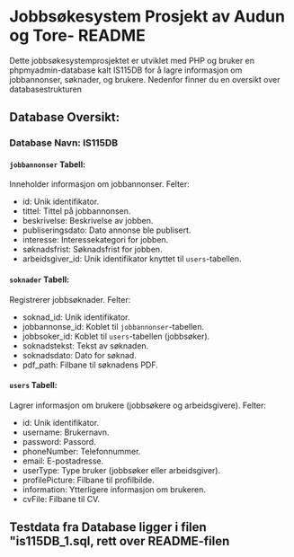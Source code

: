 # Jobbsøkesystem Prosjekt av Audun og Tore- README

Dette jobbsøkesystemprosjektet er utviklet med PHP og bruker en phpmyadmin-database kalt IS115DB for å lagre informasjon om jobbannonser, søknader, og brukere. Nedenfor finner du en oversikt over databasestrukturen

## Database Oversikt:

### Database Navn: IS115DB

#### `jobbannonser` Tabell:

Inneholder informasjon om jobbannonser.
Felter:

- id: Unik identifikator.
- tittel: Tittel på jobbannonsen.
- beskrivelse: Beskrivelse av jobben.
- publiseringsdato: Dato annonse ble publisert.
- interesse: Interessekategori for jobben.
- søknadsfrist: Søknadsfrist for jobben.
- arbeidsgiver_id: Unik identifikator knyttet til `users`-tabellen.

#### `soknader` Tabell:

Registrerer jobbsøknader.
Felter:

- soknad_id: Unik identifikator.
- jobbannonse_id: Koblet til `jobbannonser`-tabellen.
- jobbsoker_id: Koblet til `users`-tabellen (jobbsøker).
- soknadstekst: Tekst av søknaden.
- soknadsdato: Dato for søknad.
- pdf_path: Filbane til søknadens PDF.

#### `users` Tabell:

Lagrer informasjon om brukere (jobbsøkere og arbeidsgivere).
Felter:

- id: Unik identifikator.
- username: Brukernavn.
- password: Passord.
- phoneNumber: Telefonnummer.
- email: E-postadresse.
- userType: Type bruker (jobbsøker eller arbeidsgiver).
- profilePicture: Filbane til profilbilde.
- information: Ytterligere informasjon om brukeren.
- cvFile: Filbane til CV.

## Testdata fra Database ligger i filen "is115DB_1.sql, rett over README-filen
